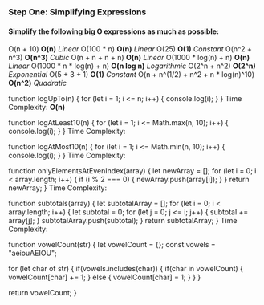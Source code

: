 ### Step One: Simplifying Expressions
#### Simplify the following big O expressions as much as possible:

O(n + 10) **O(n)** *Linear*
O(100 * n) **O(n)** *Linear*
O(25) **O(1)** *Constant*
O(n^2 + n^3) **O(n^3)** *Cubic*
O(n + n + n + n) **O(n)** *Linear*
O(1000 * log(n) + n) **O(n)** *Linear*
O(1000 * n * log(n) + n) **O(n log n)** *Logarithmic*
O(2^n + n^2) **O(2^n)** *Exponential*
O(5 + 3 + 1) **O(1)** *Constant*
O(n + n^(1/2) + n^2 + n * log(n)^10) **O(n^2)** *Quadratic*

function logUpTo(n) {
  for (let i = 1; i <= n; i++) {
    console.log(i);
  }
}
Time Complexity: **O(n)**

function logAtLeast10(n) {
  for (let i = 1; i <= Math.max(n, 10); i++) {
    console.log(i);
  }
}
Time Complexity:

function logAtMost10(n) {
  for (let i = 1; i <= Math.min(n, 10); i++) {
    console.log(i);
  }
}
Time Complexity:

function onlyElementsAtEvenIndex(array) {
  let newArray = [];
  for (let i = 0; i < array.length; i++) {
    if (i % 2 === 0) {
      newArray.push(array[i]);
    }
  }
  return newArray;
}
Time Complexity:

function subtotals(array) {
  let subtotalArray = [];
  for (let i = 0; i < array.length; i++) {
    let subtotal = 0;
    for (let j = 0; j <= i; j++) {
      subtotal += array[j];
    }
    subtotalArray.push(subtotal);
  }
  return subtotalArray;
}
Time Complexity:

function vowelCount(str) {
  let vowelCount = {};
  const vowels = "aeiouAEIOU";

  for (let char of str) {
    if(vowels.includes(char)) {
      if(char in vowelCount) {
        vowelCount[char] += 1;
      } else {
        vowelCount[char] = 1;
      }
    }
  }

  return vowelCount;
}